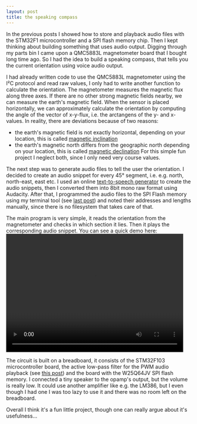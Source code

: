 ```yaml
---
layout: post
title: the speaking compass
---
```

<script src="http://api.html5media.info/1.1.8/html5media.min.js"></script>

In the previous posts I showed how to store and playback audio files with the STM32F1 microcontroller and a SPI flash memory chip. Then I kept thinking about building something that uses audio output. Digging through my parts bin I came upon a QMC5883L magnetometer board that I bought long time ago. So I had the idea to build a speaking compass, that tells you the current orientation using voice audio output.

I had already written code to use the QMC5883L magnetometer using the I²C protocol and read raw values, I only had to write another function to calculate the orientation. The magnetometer measures the magnetic flux along three axes. If there are no other strong magnetic fields nearby, we can measure the earth's magnetic field. When the sensor is placed horizontally, we can approximately calculate the orientation by computing the angle of the vector of x-y-flux, i.e. the arctangens of the y- and x-values. In reality, there are deviations because of two reasons:
* the earth's magnetic field is not exactly horizontal, depending on your location, this is called [magnetic inclination](https://en.wikipedia.org/wiki/Magnetic_dip)
* the earth's magnetic north differs from the geographic north depending on your location, this is called [magnetic declination](https://en.wikipedia.org/wiki/Magnetic_declination)
For this simple fun project I neglect both, since I only need very course values.

The next step was to generate audio files to tell the user the orientation. I decided to create an audio snippet for every 45° 
 segment, i.e. e.g. north, north-east, east etc. I used an online [text-to-speech generator](https://www.text2speech.org/) to create the audio snippets, then I converted them into 8bit mono raw format using Audacity. After that, I programmed the audio files to the SPI Flash memory using my terminal tool (see [last post](https://marcelmg.github.io/spi_flash_memory/)) and noted their addresses and lengths manually, since there is no filesystem that takes care of that.
 
 The main program is very simple, it reads the orientation from the magnetometer and checks in which section it lies. Then it plays the corresponding audio snippet. You can see a quick demo here:
<video src="https://github.com/MarcelMG/talking-compass/raw/master/speaking_compass_demo.mp4" width="480" height="320" controls preload></video>

The circuit is built on a breadboard, it consists of the STM32F103 microcontroller board, the active low-pass filter for the PWM audio playback (see [this post](https://marcelmg.github.io/pwm_dac_sound/)) and the board with the W25Q64JV SPI flash memory. I connected a tiny speaker to the opamp's output, but the volume is really low. It could use another amplifier like e.g. the LM386, but I even though I had one I was too lazy to use it and there was no room left on the breadboard.

Overall I think it's a fun little project, though one can really argue about it's usefulness...
